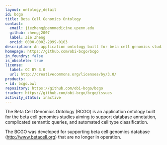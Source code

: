 ```yaml
---
layout: ontology_detail
id: bcgo
title: Beta Cell Genomics Ontology
contact:
  email: jiezheng@pennmedicine.upenn.edu
  github: zhengj2007
  label: Jie Zheng
  orcid: 0000-0002-2999-0103
description: An application ontology built for beta cell genomics studies.
homepage: https://github.com/obi-bcgo/bcgo
in_foundry: false
is_obsolete: true
license:
  label: CC BY 3.0
  url: http://creativecommons.org/licenses/by/3.0/
products:
- id: bcgo.owl
repository: https://github.com/obi-bcgo/bcgo
tracker: https://github.com/obi-bcgo/bcgo/issues
activity_status: inactive
---
```


The Beta Cell Genomics Ontology (BCGO) is an application ontology built for the beta cell genomics studies aiming to support database annotation, complicated semantic queries, and automated cell type classification.

The BCGO was developed for supporting beta cell genomics database (http://www.betacell.org) that are no longer in operation.
